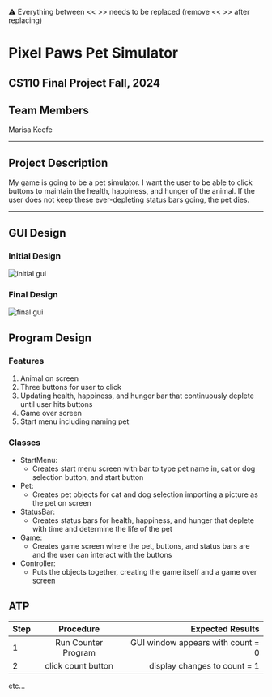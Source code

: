 
:warning: Everything between << >> needs to be replaced (remove << >> after replacing)

# Pixel Paws Pet Simulator
## CS110 Final Project  Fall, 2024

## Team Members

Marisa Keefe

***

## Project Description

My game is going to be a pet simulator. I want the user to be able to click buttons to maintain the health, happiness, and hunger of the animal. If the user does not keep these ever-depleting status bars going, the pet dies.

***    

## GUI Design

### Initial Design

![initial gui](assets/gui.jpg)

### Final Design

![final gui](assets/finalgui.jpg)

## Program Design

### Features

1. Animal on screen
2. Three buttons for user to click
3. Updating health, happiness, and hunger bar that continuously deplete until user hits buttons
4. Game over screen
5. Start menu including naming pet

### Classes

- StartMenu:
    - Creates start menu screen with bar to type pet name in, cat or dog selection button, and start button
- Pet:
    - Creates pet objects for cat and dog selection importing a picture as the pet on screen
- StatusBar:
    - Creates status bars for health, happiness, and hunger that deplete with time and determine the life of the pet
- Game:
    - Creates game screen where the pet, buttons, and status bars are and the user can interact with the buttons
- Controller:
    - Puts the objects together, creating the game itself and a game over screen

## ATP

| Step                 |Procedure             |Expected Results                   |
|----------------------|:--------------------:|----------------------------------:|
|  1                   | Run Counter Program  |GUI window appears with count = 0  |
|  2                   | click count button   | display changes to count = 1      |
etc...
